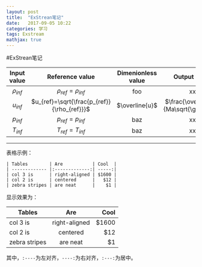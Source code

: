 ```yaml
---
layout: post
title:  "ExStrean笔记"
date:   2017-09-05 10:22
categories: 学习
tags: Exstream
mathjax: true
---
```


#ExStrean笔记

Input value | Reference value | Dimenionless value | Output value
:----------:|:---------------:|:------------------:|:------------:
$\rho_{inf}$| $\rho_{ref}=\rho_{inf}$                      | foo|xx
$u_{inf}$   | $u_{ref}=\sqrt{\frac{p_{ref}}{\rho_{ref}}}$  | $\overline{u}$|$\frac{\overline{u}}{Ma\sqrt{\gamma}}$
$p_{inf}$   | $p_{ref}=p_{inf}$                            | baz|xx
$T_{inf}$   | $T_{ref}=T_{inf}$                            | baz|xx

---
表格示例：
```
| Tables        | Are           | Cool  |
| ------------- |:-------------:| -----:|
| col 3 is      | right-aligned | $1600 |
| col 2 is      | centered      |   $12 |
| zebra stripes | are neat      |    $1 |
```
显示效果为：

| Tables        | Are           | Cool  |
| ------------- |:-------------:| -----:|
| col 3 is      | right-aligned | $1600 |
| col 2 is      | centered      |   $12 |
| zebra stripes | are neat      |    $1 |

其中，`:----`为左对齐，`----:`为右对齐，`:---:`为居中。